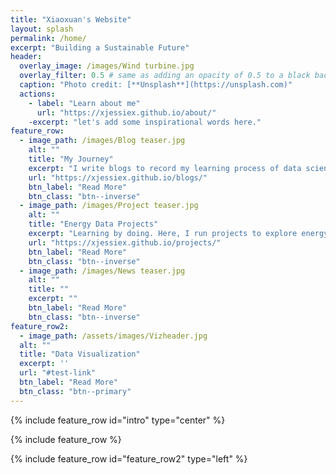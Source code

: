 ```yaml
---
title: "Xiaoxuan's Website"
layout: splash
permalink: /home/
excerpt: "Building a Sustainable Future"
header:
  overlay_image: /images/Wind turbine.jpg
  overlay_filter: 0.5 # same as adding an opacity of 0.5 to a black background
  caption: "Photo credit: [**Unsplash**](https://unsplash.com)"
  actions:
    - label: "Learn about me"
      url: "https://xjessiex.github.io/about/"
    -excerpt: "let's add some inspirational words here."
feature_row:
  - image_path: /images/Blog teaser.jpg
    alt: ""
    title: "My Journey"
    excerpt: "I write blogs to record my learning process of data science as well as other professional stories."
    url: "https://xjessiex.github.io/blogs/"
    btn_label: "Read More"
    btn_class: "btn--inverse"
  - image_path: /images/Project teaser.jpg
    alt: ""
    title: "Energy Data Projects"
    excerpt: "Learning by doing. Here, I run projects to explore energy data and gain more experience with analytical tools."
    url: "https://xjessiex.github.io/projects/"
    btn_label: "Read More"
    btn_class: "btn--inverse"
  - image_path: /images/News teaser.jpg
    alt: ""
    title: ""
    excerpt: ""
    btn_label: "Read More"
    btn_class: "btn--inverse"
feature_row2:
  - image_path: /assets/images/Vizheader.jpg
  alt: ""
  title: "Data Visualization"
  excerpt: ''
  url: "#test-link"
  btn_label: "Read More"
  btn_class: "btn--primary"
---
```

{% include feature_row id="intro" type="center" %}

{% include feature_row %}

{% include feature_row id="feature_row2" type="left" %}